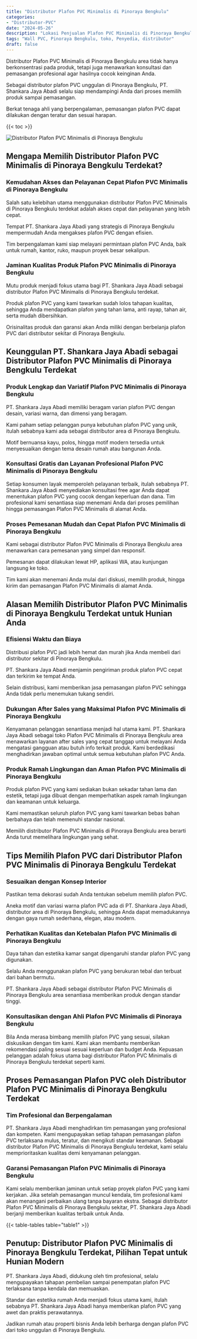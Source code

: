 ```yaml
---
title: "Distributor Plafon PVC Minimalis di Pinoraya Bengkulu"
categories: 
- "Distributor-PVC"
date: "2024-05-26"
description: "Lokasi Penjualan Plafon PVC Minimalis di Pinoraya Bengkulu untuk hunian, kantor, dan ritel. Panel terbaik, pilihan motif, variasi warna elegan, beserta servis pemasangan dikerjakan oleh tenaga ahli berpengalaman dan kepastian resmi!|Jasa distribusi Plafon PVC Minimalis di Pinoraya Bengkulu bagi keperluan tempat tinggal, kantor, maupun gerai, dengan panel berkualitas dan instalasi oleh tenaga ahli berpengalaman serta jaminan resmi.|Pilihan Plafon PVC Minimalis di Pinoraya Bengkulu yang terpercaya bagi tempat tinggal, kantor, dan gerai, bersama panel terbaik dan penempatan dikerjakan oleh tenaga ahli profesional dan kepastian resmi.|Penjualan Plafon PVC Minimalis di Pinoraya Bengkulu bagi hunian, office, dan ritel, dengan panel unggulan dan instalasi oleh tenaga ahli berpengalaman, disertai beserta jaminan resmi.}"
tags: "Wall PVC, Pinoraya Bengkulu, toko, Penyedia, distributor"
draft: false
---
```


Distributor Plafon PVC Minimalis di Pinoraya Bengkulu area tidak hanya berkonsentrasi pada produk, tetapi juga menawarkan konsultasi dan pemasangan profesional agar hasilnya cocok keinginan Anda.

Sebagai distributor plafon PVC unggulan di Pinoraya Bengkulu, PT. Shankara Jaya Abadi selalu siap mendampingi Anda dari proses memilih produk sampai pemasangan.

Berkat tenaga ahli yang berpengalaman, pemasangan plafon PVC dapat dilakukan dengan teratur dan sesuai harapan.

{{< toc >}}

![Distributor Plafon PVC Minimalis di Pinoraya Bengkulu](/images/Distributor-PVC/Distributor-Plafon-PVC-Minimalis-di-Pinoraya-Bengkulu.png)


## Mengapa Memilih Distributor Plafon PVC Minimalis di Pinoraya Bengkulu Terdekat?

### Kemudahan Akses dan Pelayanan Cepat Plafon PVC Minimalis di Pinoraya Bengkulu

Salah satu kelebihan utama menggunakan distributor Plafon PVC Minimalis di Pinoraya Bengkulu terdekat adalah akses cepat dan pelayanan yang lebih cepat.

Tempat PT. Shankara Jaya Abadi yang strategis di Pinoraya Bengkulu mempermudah Anda mengakses plafon PVC dengan efisien.

Tim berpengalaman kami siap melayani permintaan plafon PVC Anda, baik untuk rumah, kantor, ruko, maupun proyek besar sekalipun.

### Jaminan Kualitas Produk Plafon PVC Minimalis di Pinoraya Bengkulu

Mutu produk menjadi fokus utama bagi PT. Shankara Jaya Abadi sebagai distributor Plafon PVC Minimalis di Pinoraya Bengkulu terdekat.

Produk plafon PVC yang kami tawarkan sudah lolos tahapan kualitas, sehingga Anda mendapatkan plafon yang tahan lama, anti rayap, tahan air, serta mudah dibersihkan.

Orisinalitas produk dan garansi akan Anda miliki dengan berbelanja plafon PVC dari distributor sekitar di Pinoraya Bengkulu.

## Keunggulan PT. Shankara Jaya Abadi sebagai Distributor Plafon PVC Minimalis di Pinoraya Bengkulu Terdekat

### Produk Lengkap dan Variatif Plafon PVC Minimalis di Pinoraya Bengkulu

PT. Shankara Jaya Abadi memiliki beragam varian plafon PVC dengan desain, variasi warna, dan dimensi yang beragam.

Kami paham setiap pelanggan punya kebutuhan plafon PVC yang unik, itulah sebabnya kami ada sebagai distributor area di Pinoraya Bengkulu.

Motif bernuansa kayu, polos, hingga motif modern tersedia untuk menyesuaikan dengan tema desain rumah atau bangunan Anda.

### Konsultasi Gratis dan Layanan Profesional Plafon PVC Minimalis di Pinoraya Bengkulu

Setiap konsumen layak memperoleh pelayanan terbaik, itulah sebabnya PT. Shankara Jaya Abadi menyediakan konsultasi free agar Anda dapat menentukan plafon PVC yang cocok dengan keperluan dan dana. Tim profesional kami senantiasa siap menemani Anda dari proses pemilihan hingga pemasangan Plafon PVC Minimalis di alamat Anda.

### Proses Pemesanan Mudah dan Cepat Plafon PVC Minimalis di Pinoraya Bengkulu

Kami sebagai distributor Plafon PVC Minimalis di Pinoraya Bengkulu area menawarkan cara pemesanan yang simpel dan responsif.

Pemesanan dapat dilakukan lewat HP, aplikasi WA, atau kunjungan langsung ke toko.

Tim kami akan menemani Anda mulai dari diskusi, memilih produk, hingga kirim dan pemasangan Plafon PVC Minimalis di alamat Anda.

## Alasan Memilih Distributor Plafon PVC Minimalis di Pinoraya Bengkulu Terdekat untuk Hunian Anda

### Efisiensi Waktu dan Biaya

Distribusi plafon PVC jadi lebih hemat dan murah jika Anda membeli dari distributor sekitar di Pinoraya Bengkulu.

PT. Shankara Jaya Abadi menjamin pengiriman produk plafon PVC cepat dan terkirim ke tempat Anda.

Selain distribusi, kami memberikan jasa pemasangan plafon PVC sehingga Anda tidak perlu menemukan tukang sendiri.

### Dukungan After Sales yang Maksimal Plafon PVC Minimalis di Pinoraya Bengkulu

Kenyamanan pelanggan senantiasa menjadi hal utama kami. PT. Shankara Jaya Abadi sebagai toko Plafon PVC Minimalis di Pinoraya Bengkulu area menawarkan layanan after sales yang cepat tanggap untuk melayani Anda mengatasi gangguan atau butuh info terkait produk. Kami berdedikasi menghadirkan jawaban optimal untuk semua kebutuhan plafon PVC Anda.

### Produk Ramah Lingkungan dan Aman Plafon PVC Minimalis di Pinoraya Bengkulu

Produk plafon PVC yang kami sediakan bukan sekadar tahan lama dan estetik, tetapi juga dibuat dengan memperhatikan aspek ramah lingkungan dan keamanan untuk keluarga.

Kami memastikan seluruh plafon PVC yang kami tawarkan bebas bahan berbahaya dan telah memenuhi standar nasional.

Memilih distributor Plafon PVC Minimalis di Pinoraya Bengkulu area berarti Anda turut memelihara lingkungan yang sehat.

## Tips Memilih Plafon PVC dari Distributor Plafon PVC Minimalis di Pinoraya Bengkulu Terdekat

### Sesuaikan dengan Konsep Interior

Pastikan tema dekorasi sudah Anda tentukan sebelum memilih plafon PVC.

Aneka motif dan variasi warna plafon PVC ada di PT. Shankara Jaya Abadi, distributor area di Pinoraya Bengkulu, sehingga Anda dapat memadukannya dengan gaya rumah sederhana, elegan, atau modern.

### Perhatikan Kualitas dan Ketebalan Plafon PVC Minimalis di Pinoraya Bengkulu

Daya tahan dan estetika kamar sangat dipengaruhi standar plafon PVC yang digunakan.

Selalu Anda menggunakan plafon PVC yang berukuran tebal dan terbuat dari bahan bermutu.

PT. Shankara Jaya Abadi sebagai distributor Plafon PVC Minimalis di Pinoraya Bengkulu area senantiasa memberikan produk dengan standar tinggi.

### Konsultasikan dengan Ahli Plafon PVC Minimalis di Pinoraya Bengkulu

Bila Anda merasa bimbang memilih plafon PVC yang sesuai, silakan diskusikan dengan tim kami. Kami akan membantu memberikan rekomendasi paling sesuai sesuai keperluan dan budget Anda. Kepuasan pelanggan adalah fokus utama bagi distributor Plafon PVC Minimalis di Pinoraya Bengkulu terdekat seperti kami.

## Proses Pemasangan Plafon PVC oleh Distributor Plafon PVC Minimalis di Pinoraya Bengkulu Terdekat

### Tim Profesional dan Berpengalaman

PT. Shankara Jaya Abadi menghadirkan tim pemasangan yang profesional dan kompeten. Kami mengupayakan setiap tahapan pemasangan plafon PVC terlaksana mulus, teratur, dan mengikuti standar keamanan. Sebagai distributor Plafon PVC Minimalis di Pinoraya Bengkulu terdekat, kami selalu memprioritaskan kualitas demi kenyamanan pelanggan.

### Garansi Pemasangan Plafon PVC Minimalis di Pinoraya Bengkulu

Kami selalu memberikan jaminan untuk setiap proyek plafon PVC yang kami kerjakan. Jika setelah pemasangan muncul kendala, tim profesional kami akan menangani perbaikan ulang tanpa bayaran ekstra. Sebagai distributor Plafon PVC Minimalis di Pinoraya Bengkulu sekitar, PT. Shankara Jaya Abadi berjanji memberikan kualitas terbaik untuk Anda.

{{< table-tables table="table1" >}}

## Penutup: Distributor Plafon PVC Minimalis di Pinoraya Bengkulu Terdekat, Pilihan Tepat untuk Hunian Modern

PT. Shankara Jaya Abadi, didukung oleh tim profesional, selalu mengupayakan tahapan pembelian sampai penempatan plafon PVC terlaksana tanpa kendala dan memuaskan.

Standar dan estetika rumah Anda menjadi fokus utama kami, itulah sebabnya PT. Shankara Jaya Abadi hanya memberikan plafon PVC yang awet dan praktis perawatannya.

Jadikan rumah atau properti bisnis Anda lebih berharga dengan plafon PVC dari toko unggulan di Pinoraya Bengkulu.